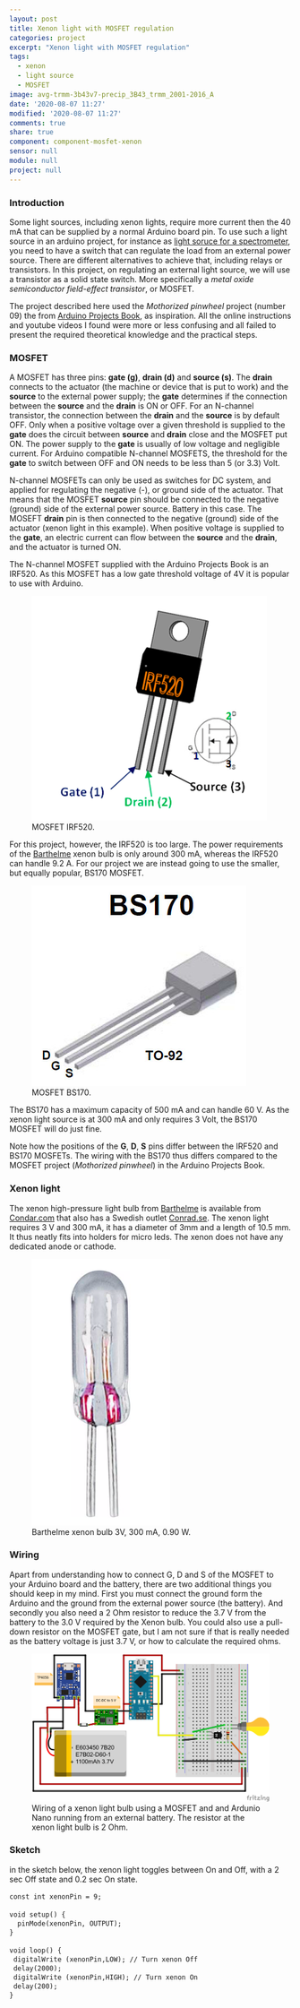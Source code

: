 ```yaml
---
layout: post
title: Xenon light with MOSFET regulation
categories: project
excerpt: "Xenon light with MOSFET regulation"
tags:
  - xenon
  - light source
  - MOSFET
image: avg-trmm-3b43v7-precip_3B43_trmm_2001-2016_A
date: '2020-08-07 11:27'
modified: '2020-08-07 11:27'
comments: true
share: true
component: component-mosfet-xenon
sensor: null
module: null
project: null
---
```


### Introduction

Some light sources, including xenon lights, require more current then the 40 mA that can be supplied by a normal Arduino board pin. To use such a light source in an arduino project, for instance as [light soruce for a spectrometer](https://karttur.github.io/spectro/spectrolight), you need to have a switch that can regulate the load from an external power source. There are different alternatives to achieve that, including relays or transistors. In this project, on regulating an external light source, we will use a transistor as a solid state switch. More specifically a _metal oxide semiconductor field-effect transistor_, or MOSFET.

The project described here used the _Mothorized pinwheel_ project (number 09) the from [Arduino Projects Book](https://bastiaanvanhengel.files.wordpress.com/2016/06/arduino_projects_book.pdf), as inspiration. All the online instructions and youtube videos I found were more or less confusing and all failed to present the required theoretical knowledge and the practical steps.

### MOSFET

A MOSFET has three pins: __gate (g)__, __drain (d)__ and __source (s)__. The __drain__ connects to the actuator (the machine or device that is put to work) and the __source__ to the external power supply; the __gate__ determines if the connection between the __source__ and the __drain__ is ON or OFF. For an N-channel transistor, the connection between the __drain__ and the __source__ is by default OFF. Only when a positive voltage over a given threshold is supplied to the __gate__ does the circuit between __source__ and __drain__ close and the MOSFET put ON. The power supply to the __gate__ is usually of low voltage and negligible current. For Arduino compatible N-channel MOSFETS, the threshold for the __gate__ to switch between OFF and ON needs to be less than 5 (or 3.3) Volt.

N-channel MOSFETs can only be used as switches for DC system, and applied for regulating the negative (-), or ground side of the actuator. That means that the MOSFET __source__ pin should be connected to the negative (ground) side of the external power source. Battery in this case. The MOSEFT __drain__ pin is then connected to the negative (ground) side of the actuator (xenon light in this example). When positive voltage is supplied to the __gate__, an electric current can flow between the __source__ and the __drain__, and the actuator is turned ON.

The N-channel MOSFET supplied with the Arduino Projects Book is an IRF520. As this MOSFET has a low gate threshold voltage of 4V it is popular to use with Arduino.

<figure>
<img src="../../images/MOSFET_IRF520.png">
<figcaption> MOSFET IRF520. </figcaption>
</figure>

For this project, however, the IRF520 is too large. The power requirements of the [Barthelme](https://www.barthelme.de) xenon bulb is only around 300 mA, whereas the IRF520 can handle 9.2 A. For our project we are instead going to use the smaller, but equally popular, BS170 MOSFET.

<figure>
<img src="../../images/MOSFET_BS170.png">
<figcaption> MOSFET BS170. </figcaption>
</figure>

The BS170 has a maximum capacity of 500 mA and can handle 60 V. As the xenon light source is at 300 mA and only requires 3 Volt, the BS170 MOSFET will do just fine.

Note how the positions of the __G__, __D__, __S__ pins differ between the IRF520 and BS170 MOSFETs. The wiring with the BS170 thus differs compared to the MOSFET project (_Mothorized pinwheel_) in the Arduino Projects Book.

### Xenon light

The xenon high-pressure light bulb from [Barthelme](https://www.barthelme.de) is available from [Condar.com](https://www.conrad.com) that also has a Swedish outlet [Conrad.se](https://www.conrad.se/p/tru-components-1590267-xenonlampa-3-v-090-w-sockel-bi-pin-127-mm-klar-1-st-1590267). The xenon light requires 3 V and 300 mA, it has a diameter of 3mm and a length of 10.5 mm. It thus neatly fits into holders for micro leds. The xenon does not have any dedicated anode or cathode.

<figure>
<img src="../../images/xenon-barthelme_3V-09W.png">
<figcaption> Barthelme xenon bulb 3V, 300 mA, 0.90 W. </figcaption>
</figure>

### Wiring

Apart from understanding how to connect G, D and S of the MOSFET to your Arduino board and the battery, there are two additional things you should keep in my mind. First you must connect the ground form the Arduino and the ground from the external power source (the battery). And secondly you also need a 2 Ohm resistor to reduce the 3.7 V from the battery to the 3.0 V required by the Xenon bulb. You could also use a pull-down resistor on the MOSFET gate, but I am not sure if that is really needed as the battery voltage is just 3.7 V, or how to calculate the required ohms.

<figure>
<img src="../../images/nano-xenon-mosfet-switch_breaded_bb.png">
<figcaption> Wiring of a xenon light bulb using a MOSFET and and Ardunio Nano running from an external battery. The resistor at the xenon light bulb is 2 Ohm. </figcaption>
</figure>


### Sketch

in the sketch below, the xenon light toggles between On and Off, with a 2 sec Off state and 0.2 sec On state.


```
const int xenonPin = 9;

void setup() {
  pinMode(xenonPin, OUTPUT);
}

void loop() {
 digitalWrite (xenonPin,LOW); // Turn xenon Off
 delay(2000);
 digitalWrite (xenonPin,HIGH); // Turn xenon On
 delay(200);
}
```
